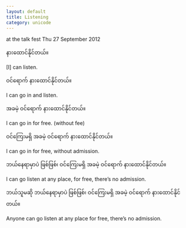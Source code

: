 ```yaml
---
layout: default
title: Listening
category: unicode
---
```


<p>at the talk fest Thu 27 September 2012</p>

<p class='hide-trigger'><span class='mm3'>နားထောင်နိုင်တယ်။</span></p>
<p class='hide-this'>[I] can listen.</p>

<p class='hide-trigger'><span class='mm3'>ဝင်ရောက် နားထောင်နိုင်တယ်။</span></p>
<p class='hide-this'>I can go in and listen.</p>

<p class='hide-trigger'><span class='mm3'>အခမဲ့ ဝင်ရောက် နားထောင်နိုင်တယ်။</span></p>
<p class='hide-this'>I can go in for free. (without fee)</p>

<p class='hide-trigger'><span class='mm3'>ဝင်ကြေးမရှိ အခမဲ့ ဝင်ရောက် နားထောင်နိုင်တယ်။</span></p>
<p class='hide-this'>I can go in for free, without admission.</p>

<p class='hide-trigger'><span class='mm3'>ဘယ်နေရာမှာပဲ ဖြစ်ဖြစ်၊ ဝင်ကြေးမရှိ အခမဲ့ ဝင်ရောက် နားထောင်နိုင်တယ်။</span></p>
<p class='hide-this'>I can go listen at any place, for free, there’s no admission.</p>

<p class='hide-trigger'><span class='mm3'>ဘယ်သူမဆို ဘယ်နေရာမှာပဲ ဖြစ်ဖြစ်၊ ဝင်ကြေးမရှိ အခမဲ့ ဝင်ရောက် နားထောင်နိုင်တယ်။</span></p>
<p class='hide-this'>Anyone can go listen at any place for free, there’s no admission.</p>
